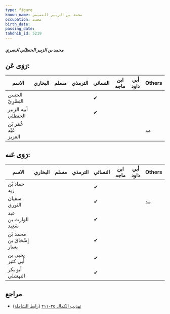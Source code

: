 ```yaml
---
type: figure
known_name: محمد بن الزبير التميمي
occupation: محدث
birth_date:
passing_date:
tahdhib_id: 5219
---
```

##### محمد بن الزبير الحنظلي البصري

## رَوَى عَن:
| الاسم                  | البخاري | مسلم | الترمذي | النسائي | ابن ماجه | أبي داود | Others |
| ---------------------- | ------- | ---- | ------- | ------- | -------- | -------- | ------ |
| الحسن البَصْرِيّ       |         |      |         | ✔       |          |          |        |
| أبيه الزبير الحنظلي    |         |      |         | ✔       |          |          |        |
| عُمَر بْن عَبْد العزيز |         |      |         |         |          |          | مد     |
## رَوَى عَنه:
| الاسم                      | البخاري | مسلم | الترمذي | النسائي | ابن ماجه | أبي داود | Others |
| -------------------------- | ------- | ---- | ------- | ------- | -------- | -------- | ------ |
| حماد بْن زيد               |         |      |         | ✔       |          |          |        |
| سفيان الثوري               |         |      |         | ✔       |          |          | مد     |
| عبد الوارث بن سَعِيد       |         |      |         | ✔       |          |          |        |
| محمد بْن إِسْحَاقَ بن يسار |         |      |         | ✔       |          |          |        |
| يحيى بن أَبي كثير          |         |      |         | ✔       |          |          |        |
| أبو بكر النهشلي            |         |      |         | ✔       |          |          |        |
## مراجع
- [تهذيب الكمال ٢٥-٢١١](obsidian://open?vault=Tahdhib-al-Kamal&file=Figures/٥٢١٩-محمد%20بن%20الزبير%20الحنظلي%20البصري) ([رابط الشاملة](https://shamela.ws/book/3722/13304))